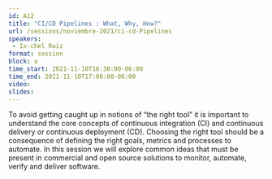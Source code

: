 ```yaml
---
id: A12
title: "CI/CD Pipelines : What, Why, How?"
url: /sessions/noviembre-2021/ci-cd-Pipelines
speakers:
 - Ix-chel Ruiz
format: session
block: a
time_start: 2021-11-10T16:30:00-06:00
time_end: 2021-11-10T17:00:00-06:00
video:
slides:
---
```


To avoid getting caught up in notions of “the right tool” it is important to understand the core concepts of continuous integration (CI) and continuous delivery or continuous deployment (CD). Choosing the right tool should be a consequence of defining the right goals, metrics and processes to automate. In this session we will explore common ideas that must be present in commercial and open source solutions to monitor, automate, verify and deliver software. 

